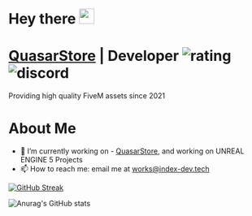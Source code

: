 <h1>
  Hey there
  <img src="https://media.giphy.com/media/hvRJCLFzcasrR4ia7z/giphy.gif" width="30px"/>
</h1>

# [QuasarStore](discord.gg/quasarstore) | Developer ![rating](https://img.shields.io/badge/rating-★★★★★-brightgreen) ![discord](https://img.shields.io/discord/1042987309198483607?style=flat&logo=discord&logoColor=white)
Providing high quality FiveM assets since 2021


# About Me
- 🔭 I’m currently working on - [QuasarStore](https://discord.gg/quasarstore), and working on UNREAL ENGINE 5 Projects
- 📫 How to reach me: email me at works@index-dev.tech

[![GitHub Streak](https://github-readme-streak-stats.herokuapp.com?user=emanueldev1&theme=tokyonight&date_format=M%20j%5B%2C%20Y%5D)](https://git.io/streak-stats)

![Anurag's GitHub stats](https://github-readme-stats.vercel.app/api?username=emanueldev1&show_icons=true&theme=tokyonight)
